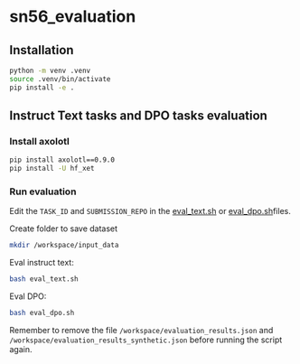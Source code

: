 # sn56_evaluation

## Installation

```bash
python -m venv .venv
source .venv/bin/activate
pip install -e .
```

## Instruct Text tasks and DPO tasks evaluation

### Install axolotl

```bash
pip install axolotl==0.9.0
pip install -U hf_xet
```

### Run evaluation

Edit the ``TASK_ID`` and ``SUBMISSION_REPO`` in the [eval_text.sh](eval_text.sh) or [eval_dpo.sh](eval_dpo.sh)files.

Create folder to save dataset
```bash
mkdir /workspace/input_data
```

Eval instruct text:

```bash
bash eval_text.sh
```

Eval DPO:

```bash
bash eval_dpo.sh
```

Remember to remove the file ``/workspace/evaluation_results.json`` and ``/workspace/evaluation_results_synthetic.json`` before running the script again.
